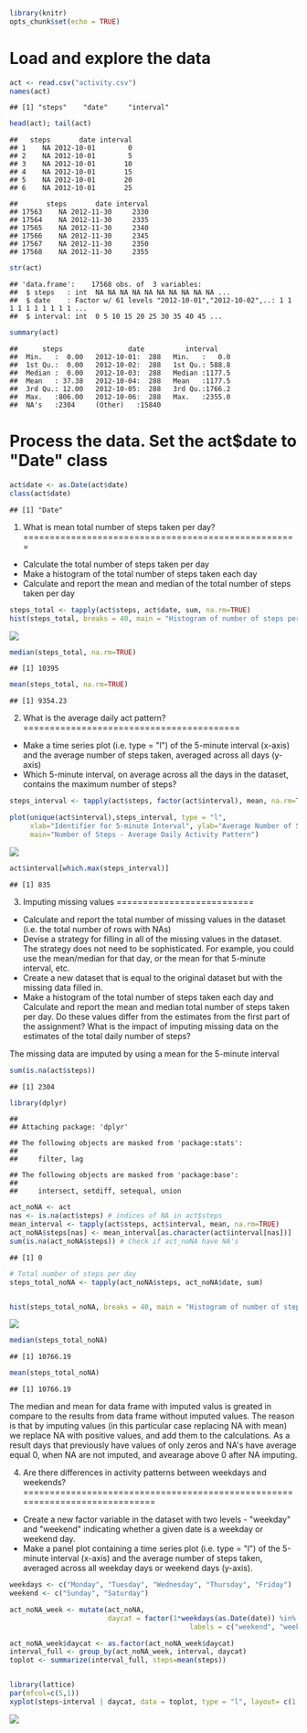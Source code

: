 ``` r
library(knitr)
opts_chunk$set(echo = TRUE)
```

Load and explore the data
=========================

``` r
act <- read.csv("activity.csv")
names(act)
```

    ## [1] "steps"    "date"     "interval"

``` r
head(act); tail(act)
```

    ##   steps       date interval
    ## 1    NA 2012-10-01        0
    ## 2    NA 2012-10-01        5
    ## 3    NA 2012-10-01       10
    ## 4    NA 2012-10-01       15
    ## 5    NA 2012-10-01       20
    ## 6    NA 2012-10-01       25

    ##       steps       date interval
    ## 17563    NA 2012-11-30     2330
    ## 17564    NA 2012-11-30     2335
    ## 17565    NA 2012-11-30     2340
    ## 17566    NA 2012-11-30     2345
    ## 17567    NA 2012-11-30     2350
    ## 17568    NA 2012-11-30     2355

``` r
str(act)
```

    ## 'data.frame':    17568 obs. of  3 variables:
    ##  $ steps   : int  NA NA NA NA NA NA NA NA NA NA ...
    ##  $ date    : Factor w/ 61 levels "2012-10-01","2012-10-02",..: 1 1 1 1 1 1 1 1 1 1 ...
    ##  $ interval: int  0 5 10 15 20 25 30 35 40 45 ...

``` r
summary(act)
```

    ##      steps                date          interval     
    ##  Min.   :  0.00   2012-10-01:  288   Min.   :   0.0  
    ##  1st Qu.:  0.00   2012-10-02:  288   1st Qu.: 588.8  
    ##  Median :  0.00   2012-10-03:  288   Median :1177.5  
    ##  Mean   : 37.38   2012-10-04:  288   Mean   :1177.5  
    ##  3rd Qu.: 12.00   2012-10-05:  288   3rd Qu.:1766.2  
    ##  Max.   :806.00   2012-10-06:  288   Max.   :2355.0  
    ##  NA's   :2304     (Other)   :15840

Process the data. Set the act$date to "Date" class
==================================================

``` r
act$date <- as.Date(act$date)
class(act$date)
```

    ## [1] "Date"

1. What is mean total number of steps taken per day?
====================================================

-   Calculate the total number of steps taken per day
-   Make a histogram of the total number of steps taken each day
-   Calculate and report the mean and median of the total number of steps taken per day

``` r
steps_total <- tapply(act$steps, act$date, sum, na.rm=TRUE)
hist(steps_total, breaks = 40, main = "Histogram of number of steps per day", xlab = "Number of steps")
```

![](PA1_template_files/figure-markdown_github/unnamed-chunk-4-1.png)

``` r
median(steps_total, na.rm=TRUE)
```

    ## [1] 10395

``` r
mean(steps_total, na.rm=TRUE)
```

    ## [1] 9354.23

2. What is the average daily act pattern?
=========================================

-   Make a time series plot (i.e. type = "l") of the 5-minute interval (x-axis) and the average number of steps taken, averaged across all days (y-axis)
-   Which 5-minute interval, on average across all the days in the dataset, contains the maximum number of steps?

``` r
steps_interval <- tapply(act$steps, factor(act$interval), mean, na.rm=TRUE)

plot(unique(act$interval),steps_interval, type = "l", 
     xlab="Identifier for 5-minute Interval", ylab="Average Number of Steps", 
     main="Number of Steps - Average Daily Activity Pattern")
```

![](PA1_template_files/figure-markdown_github/unnamed-chunk-5-1.png)

``` r
act$interval[which.max(steps_interval)]
```

    ## [1] 835

3. Imputing missing values
==========================

-   Calculate and report the total number of missing values in the dataset (i.e. the total number of rows with NAs)
-   Devise a strategy for filling in all of the missing values in the dataset. The strategy does not need to be sophisticated. For example, you could use the mean/median for that day, or the mean for that 5-minute interval, etc.
-   Create a new dataset that is equal to the original dataset but with the missing data filled in.
-   Make a histogram of the total number of steps taken each day and Calculate and report the mean and median total number of steps taken per day. Do these values differ from the estimates from the first part of the assignment? What is the impact of imputing missing data on the estimates of the total daily number of steps?

The missing data are imputed by using a mean for the 5-minute interval

``` r
sum(is.na(act$steps))
```

    ## [1] 2304

``` r
library(dplyr)
```

    ## 
    ## Attaching package: 'dplyr'

    ## The following objects are masked from 'package:stats':
    ## 
    ##     filter, lag

    ## The following objects are masked from 'package:base':
    ## 
    ##     intersect, setdiff, setequal, union

``` r
act_noNA <- act
nas <- is.na(act$steps) # indices of NA in act$steps
mean_interval <- tapply(act$steps, act$interval, mean, na.rm=TRUE)
act_noNA$steps[nas] <- mean_interval[as.character(act$interval[nas])]
sum(is.na(act_noNA$steps)) # Check if act_noNA have NA's
```

    ## [1] 0

``` r
# Total number of steps per day
steps_total_noNA <- tapply(act_noNA$steps, act_noNA$date, sum)


hist(steps_total_noNA, breaks = 40, main = "Histogram of number of steps per day \nImputed values", xlab = "Number of steps")
```

![](PA1_template_files/figure-markdown_github/unnamed-chunk-6-1.png)

``` r
median(steps_total_noNA)
```

    ## [1] 10766.19

``` r
mean(steps_total_noNA)
```

    ## [1] 10766.19

The median and mean for data frame with imputed valus is greated in compare to the results from data frame without imputed values. The reason is that by imputing values (in this particular case replacing NA with mean) we replace NA with positive values, and add them to the calculations. As a result days that previously have values of only zeros and NA's have average equal 0, when NA are not imputed, and avearage above 0 after NA imputing.

4. Are there differences in activity patterns between weekdays and weekends?
============================================================================

-   Create a new factor variable in the dataset with two levels - "weekday" and "weekend" indicating whether a given date is a weekday or weekend day.
-   Make a panel plot containing a time series plot (i.e. type = "l") of the 5-minute interval (x-axis) and the average number of steps taken, averaged across all weekday days or weekend days (y-axis).

``` r
weekdays <- c("Monday", "Tuesday", "Wednesday", "Thursday", "Friday")
weekend <- c("Sunday", "Saturday")

act_noNA_week <- mutate(act_noNA, 
                        daycat = factor(1*weekdays(as.Date(date)) %in% weekdays, 
                                            labels = c("weekend", "weekday")))

act_noNA_week$daycat <- as.factor(act_noNA_week$daycat) 
interval_full <- group_by(act_noNA_week, interval, daycat)
toplot <- summarize(interval_full, steps=mean(steps))


library(lattice)
par(mfcol=c(5,1))
xyplot(steps~interval | daycat, data = toplot, type = "l", layout= c(1,2))
```

![](PA1_template_files/figure-markdown_github/unnamed-chunk-7-1.png)
